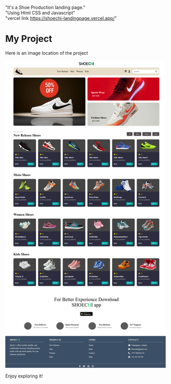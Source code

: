 "It's a Shoe Production landing page."<br/>
"Using Html CSS and Javascript"<br/>
"vercel link https://shoechi-landingpage.vercel.app/"
# My Project

Here is an image location of the project

![Landing page of SHoechi](Image/ShoeCHIimage.png)


Enjoy exploring it!
